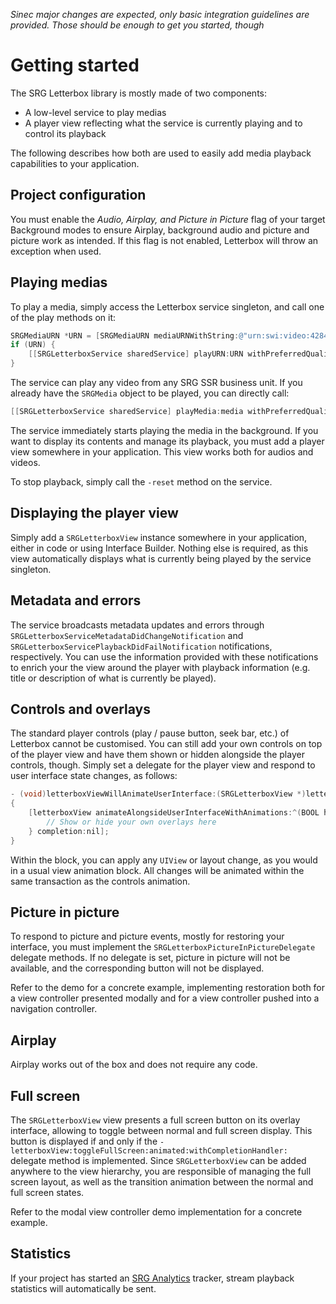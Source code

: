 _Sinec major changes are expected, only basic integration guidelines are provided. Those should be enough to get you started, though_

Getting started
===============

The SRG Letterbox library is mostly made of two components:

* A low-level service to play medias
* A player view reflecting what the service is currently playing and to control its playback

The following describes how both are used to easily add media playback capabilities to your application.

## Project configuration

You must enable the _Audio, Airplay, and Picture in Picture_ flag of your target Background modes to ensure Airplay, background audio and picture and picture work as intended. If this flag is not enabled, Letterbox will throw an exception when used.

## Playing medias

To play a media, simply access the Letterbox service singleton, and call one of the play methods on it:

```objective-c
SRGMediaURN *URN = [SRGMediaURN mediaURNWithString:@"urn:swi:video:42844052"];
if (URN) {
	[[SRGLetterboxService sharedService] playURN:URN withPreferredQuality:SRGQualityNone];
}
```

The service can play any video from any SRG SSR business unit. If you already have the `SRGMedia` object to be played, you can directly call:

```objective-c
[[SRGLetterboxService sharedService] playMedia:media withPreferredQuality:SRGQualityNone];
```

The service immediately starts playing the media in the background. If you want to display its contents and manage its playback, you must add a player view somewhere in your application. This view works both for audios and videos.

To stop playback, simply call the `-reset` method on the service.

## Displaying the player view

Simply add a `SRGLetterboxView` instance somewhere in your application, either in code or using Interface Builder. Nothing else is required, as this view automatically displays what is currently being played by the service singleton.

## Metadata and errors

The service broadcasts metadata updates and errors through `SRGLetterboxServiceMetadataDidChangeNotification` and `SRGLetterboxServicePlaybackDidFailNotification` notifications, respectively. You can use the information provided with these notifications to enrich your the view around the player with playback information (e.g. title or description of what is currently be played).

## Controls and overlays

The standard player controls (play / pause button, seek bar, etc.) of Letterbox cannot be customised. You can still add your own controls on top of the player view and have them shown or hidden alongside the player controls, though. Simply set a delegate for the player view and respond to user interface state changes, as follows:

```objective-c
- (void)letterboxViewWillAnimateUserInterface:(SRGLetterboxView *)letterboxView
{
    [letterboxView animateAlongsideUserInterfaceWithAnimations:^(BOOL hidden) {
        // Show or hide your own overlays here
    } completion:nil];
}
```

Within the block, you can apply any `UIView` or layout change, as you would in a usual view animation block. All changes will be animated within the same transaction as the controls animation.

## Picture in picture

To respond to picture and picture events, mostly for restoring your interface, you must implement the `SRGLetterboxPictureInPictureDelegate` delegate methods. If no delegate is set, picture in picture will not be available, and the corresponding button will not be displayed.

Refer to the demo for a concrete example, implementing restoration both for a view controller presented modally and for a view controller pushed into a navigation controller.

## Airplay

Airplay works out of the box and does not require any code.

## Full screen

The `SRGLetterboxView` view presents a full screen button on its overlay interface, allowing to toggle between normal and full screen display. This button is displayed if and only if the `-letterboxView:toggleFullScreen:animated:withCompletionHandler:` delegate method is implemented. Since `SRGLetterboxView` can be added anywhere to the view hierarchy, you are responsible of managing the full screen layout, as well as the transition animation between the normal and full screen states.

Refer to the modal view controller demo implementation for a concrete example. 

## Statistics

If your project has started an [SRG Analytics](https://github.com/SRGSSR/srganalytics-ios) tracker, stream playback statistics will automatically be sent.